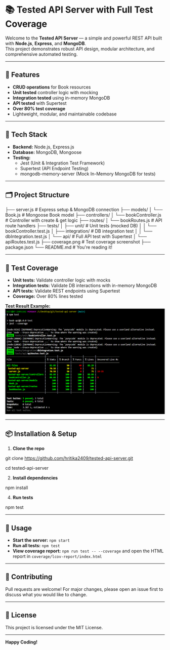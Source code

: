 # 📚 Tested API Server with Full Test Coverage

Welcome to the **Tested API Server** — a simple and powerful REST API built with **Node.js**, **Express**, and **MongoDB**.  
This project demonstrates robust API design, modular architecture, and comprehensive automated testing.

---

## 🚀 Features

- **CRUD operations** for Book resources
- **Unit tested** controller logic with mocking
- **Integration tested** using in-memory MongoDB
- **API tested** with Supertest
- **Over 80% test coverage**
- Lightweight, modular, and maintainable codebase

---

## 🧠 Tech Stack

- **Backend:** Node.js, Express.js  
- **Database:** MongoDB, Mongoose  
- **Testing:**
  - Jest (Unit & Integration Test Framework)
  - Supertest (API Endpoint Testing)
  - mongodb-memory-server (Mock In-Memory MongoDB for tests)

---

## 🗂️ Project Structure

├── server.js                     # Express setup & MongoDB connection
├── models/
│   └── Book.js                   # Mongoose Book model
├── controllers/
│   └── bookController.js         # Controller with create & get logic
├── routes/
│   └── bookRoutes.js             # API route handlers
├── tests/
│   ├── unit/                     # Unit tests (mocked DB)
│   │   └── bookController.test.js
│   ├── integration/              # DB integration test
│   │   └── dbIntegration.test.js
│   └── api/                      # Full API test with Supertest
│       └── apiRoutes.test.js
├── coverage.png                  # Test coverage screenshot
├── package.json
└── README.md                     # You're reading it!

---

## 🧪 Test Coverage

- **Unit tests:** Validate controller logic with mocks
- **Integration tests:** Validate DB interactions with in-memory MongoDB
- **API tests:** Validate REST endpoints using Supertest
- **Coverage:** Over 80% lines tested

**Test Result Example:**  
![npm test result](./test.png)

---

## 📦 Installation & Setup

1. **Clone the repo**

git clone https://github.com/hritika2409/tested-api-server.git

cd tested-api-server

2. **Install dependencies**

npm install

4. **Run tests**

npm test


---

## 📝 Usage

- **Start the server:** `npm start`
- **Run all tests:** `npm test`
- **View coverage report:** `npm run test -- --coverage` and open the HTML report in `coverage/lcov-report/index.html`

---

## 🤝 Contributing

Pull requests are welcome! For major changes, please open an issue first to discuss what you would like to change.

---

## 📄 License

This project is licensed under the MIT License.

---

**Happy Coding!**
